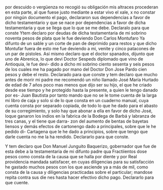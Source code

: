 por descuido o vergüenza no recogió su obligación mis altraces
procederan en esta parte, al que fuese justo mediante a estar
vivo el xale, x no constar por ningún documento el pago, declararon
sus dependencias a favor de dicho testamentario y que se nace
por dependencias a favor de dicha testamentaria y que se llega
que lo que se me debe. Declaralo para que conste
Ytem declaro por deudas de dicha testamentaria de mi sobrino
noventa pesos de plata que le fue deviendo Don Carlos Montufaro
Ya difunto de un sable y un corte de pan de deprimido para restos y que dicho Montufar fuera de esto me fue deviendo a mi, venite y cinco patacones de un par de pistoles. Así mismo declaro que el doctor spanados, dijunto que uno de Abrenica, lo que devi
Doctor Sespeds
diplomado que vino de Antioquia,
le fue devi-
dido a dicho mi sobrino ciento sesenta y seis pesos de los cuales me ha pagado por mano del Doctor Don Jose Pardo cien pesos y debe el resto.
Declarado para que conste
y tem declaro que mucho antes de morir mi padre me recomendó un niño llamado José María Hurtado de edad de 7 años poco mas menos que dijo ser su hijo, el que he criado desde ese tiempo y he protegido hasta la presente, a quien le tengo danado por es-
Juan Bautista
por tanto mando que no se le tome cuenta de la larga mi libro de caja y solo si de lo que consta en un cuaderno manual, cuya cuenta consta por separado copiada, de todo lo que he dado para el abasto de su corregimiento, y solo hay que abonar a ella en favor de
dicho José, loque ganaron los indios en la fabrica de la Bodega de Barbá y labranza de tres canas, y el tiene que darra- zon del aumento de bentas de bayetas liensos y demás efectos de cartonengo dado a principales, sobre que le he pedido di-
Cartagena que le he dado a principios, sobre que tengo que darle cuenta no me la ha rendido. Declararlo para que conste.

Y tem declaro que Don Manuel Junguito Baquerizo, gobernador que fue de esta debe a la testamentaria de mi difunto padre qua
Fractiientos dose pesos como consta de la causa que se halla por
diente y por Real providencia mandada satisfacer, en cuyas diligencias
para su satisfacción he gastado muchos pesos con los que
asciende ya a más de mil, como consta de la causa y diligencias
practicadas sobre el particular; mandose repita contra sus die
nes hasta hacer efectivo dicho pago. Declararlo para que cuente.